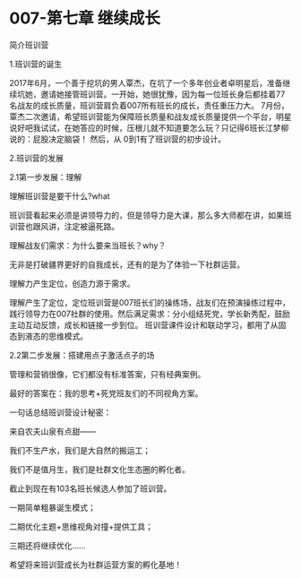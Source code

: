 # 007-第七章 继续成长

简介班训营

1.班训营的诞生

2017年6月，一个善于挖坑的男人覃杰，在坑了一个多年创业者卓明星后，准备继续坑她，邀请她接管班训营。一开始，她很犹豫，因为每一位班长身后都挂着77名战友的成长质量，班训营肩负着007所有班长的成长，责任重压力大。
7月份，覃杰二次邀请，希望班训营能为保障班长质量和战友成长质量提供一个平台，明星说好吧我试试，在她答应的时候，压根儿就不知道要怎么玩？只记得6班长江梦柳说的：屁股决定脑袋！
然后，从 0到1有了班训营的初步设计。

2.班训营的发展

2.1第一步发展：理解

理解班训营是要干什么?what

班训营看起来必须是讲领导力的，但是领导力是大课，那么多大师都在讲，如果班训营也跟风讲，注定被逼死路。

理解战友们需求：为什么要来当班长？why？

无非是打破疆界更好的自我成长，还有的是为了体验一下社群运营。

理解力产生定位，创造力源于需求。

理解产生了定位，定位班训营是007班长们的操练场，战友们在预演操练过程中，践行领导力在007社群的使用。然后满足需求：分小组结死党，学长新秀配，鼓励主动互动反馈，成长和链接一步到位。
班训营课件设计和联动学习，都用了从固态到液态的思维模式。


2.2第二步发展：搭建用点子激活点子的场

管理和营销很像，它们都没有标准答案，只有经典案例。

最好的答案在：我的思考+死党班友们的不同视角方案。

一句话总结班训营设计秘密：

来自农夫山泉有点甜——

我们不生产水，我们是大自然的搬运工；

我们不是值月生，我们是社群文化生态圈的孵化者。

截止到现在有103名班长候选人参加了班训营。

一期简单粗暴诞生模式；

二期优化主题+思维视角对撞+提供工具；

三期还将继续优化……

希望将来班训营成长为社群运营方案的孵化基地！
